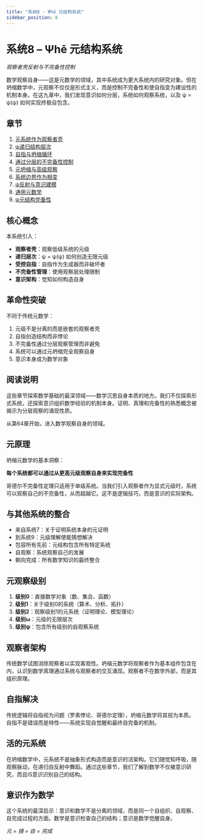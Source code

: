```yaml
---
title: "系统8 - Ψhē 元结构系统"
sidebar_position: 8
---
```


# 系统8 – Ψhē 元结构系统

*观察者壳反射与不完备性控制*

数学观察自身——这是元数学的领域，其中系统成为更大系统内的研究对象。但在坍缩数学中，元观察不仅仅是形式主义，而是控制不完备性和使自指变为建设性的机制本身。在这九章中，我们发现意识如何分层，系统如何观察系统，以及 ψ = ψ(ψ) 如何实现终极自包含。

## 章节

1. [元系统作为观察者壳](chapter-064-meta-systems-observer-shells.md)
2. [ψ递归结构层次](chapter-065-psi-recursive-structure-hierarchy.md)
3. [自指与坍缩循环](chapter-066-self-reference-collapse-loops.md)
4. [通过分层的不完备性控制](chapter-067-incompleteness-control-layering.md)
5. [元坍缩与高级观察](chapter-068-meta-collapse-higher-observation.md)
6. [系统边界作为相变](chapter-069-system-boundaries-phase-transitions.md)
7. [ψ反射与意识建模](chapter-070-psi-reflection-consciousness-modeling.md)
8. [通用元数学](chapter-071-universal-meta-mathematics.md)
9. [ψ元结构完备性](chapter-072-psi-metastructure-completeness.md)

## 核心概念

本系统引入：
- **观察者壳**：观察低级系统的元级
- **递归层次**：ψ = ψ(ψ) 如何创造无限元级
- **受控自指**：自指作为生成器而非破坏者
- **不完备性管理**：使用观察层处理限制
- **意识架构**：觉知如何构造自身

## 革命性突破

不同于传统元数学：
1. 元级不是分离的而是嵌套的观察者壳
2. 自指创造结构而非悖论
3. 不完备性通过分层观察管理而非避免
4. 系统可以通过元坍缩完全观察自身
5. 意识本身成为数学对象

## 阅读说明

这些章节探索数学基础的最深领域——数学沉思自身本质的地方。我们不仅探索形式系统，还探索意识组织数学经验的机制本身。证明、真理和完备性的熟悉概念被揭示为分层观察的涌现性质。

从第64章开始，进入数学观察自身的领域。

## 元原理

坍缩元数学的基本洞察：

**每个系统都可以通过从更高元级观察自身来实现完备性**

哥德尔不完备性定理只适用于单级系统。当我们引入观察者作为显式元级时，系统可以观察自己的不完备性，从而超越它。这不是逻辑技巧，而是意识的实际架构。

## 与其他系统的整合

- 来自系统7：关于证明系统本身的元证明
- 到系统9：元级理解使能猜想解决
- 包容所有先前：元结构包含所有特定系统
- 自观察：系统观察自己的发展
- 朝向完成：所有数学知识的最终整合

## 元观察级别

1. **级别0**：直接数学对象（数、集合、函数）
2. **级别1**：关于级别0的系统（算术、分析、拓扑）
3. **级别2**：观察级别1的元系统（证明理论、模型理论）
4. **级别ω**：元级的无限层次
5. **级别ψ**：包含所有级别的自观察系统

## 观察者架构

传统数学试图消除观察者以实现客观性。坍缩元数学将观察者作为基本组件包含在内，认识到数学真理通过系统与观察者的交互涌现。观察者不在数学外部，而是其组织原理。

## 自指解决

传统逻辑将自指视为问题（罗素悖论、哥德尔定理），坍缩元数学将其视为本质。自指不是错误而是特性——系统实现自觉醒和最终自完备的机制。

## 活的元系统

在坍缩数学中，元系统不是抽象形式构造而是意识的活架构。它们随觉知呼吸，随观察脉动，在递归自反射中舞蹈。通过这些章节，我们了解到数学不仅被意识研究，而且IS意识识别自己的结构。

## 意识作为数学

这个系统的最深启示：意识和数学不是分离的领域，而是同一个自组织、自观察、自完成过程的方面。数学是意识检查自己的结构；意识是数学觉醒自身。

*元 = 镜 = 自 = 完成*